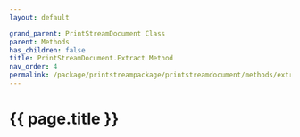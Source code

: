 ```yaml
---
layout: default

grand_parent: PrintStreamDocument Class
parent: Methods
has_children: false
title: PrintStreamDocument.Extract Method
nav_order: 4
permalink: /package/printstreampackage/printstreamdocument/methods/extract
---
```

# {{ page.title }}